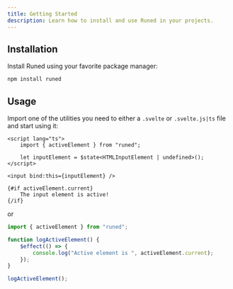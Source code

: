 ```yaml
---
title: Getting Started
description: Learn how to install and use Runed in your projects.
---
```


## Installation

Install Runed using your favorite package manager:

```bash
npm install runed
```

## Usage

Import one of the utilities you need to either a `.svelte` or `.svelte.js|ts` file and start using
it:

```svelte title="component.svelte"
<script lang="ts">
	import { activeElement } from "runed";

	let inputElement = $state<HTMLInputElement | undefined>();
</script>

<input bind:this={inputElement} />

{#if activeElement.current}
	The input element is active!
{/if}
```

or

```ts title="some-module.svelte.ts"
import { activeElement } from "runed";

function logActiveElement() {
	$effect(() => {
		console.log("Active element is ", activeElement.current);
	});
}

logActiveElement();
```
